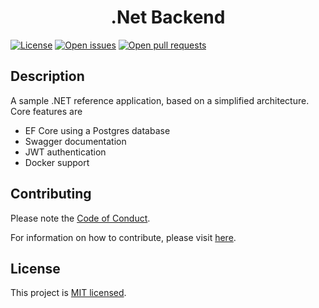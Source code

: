<h1 align="center">.Net Backend</h1>

<a href="https://github.com/matthiashermsen/dotnet-backend/blob/main/LICENSE" target="_blank"><img src="https://img.shields.io/github/license/matthiashermsen/dotnet-backend" alt="License" /></a>
<a href="https://github.com/matthiashermsen/dotnet-backend/issues" target="_blank"><img src="https://img.shields.io/github/issues/matthiashermsen/dotnet-backend" alt="Open issues" /></a>
<a href="https://github.com/matthiashermsen/dotnet-backend/pulls" target="_blank"><img src="https://img.shields.io/github/issues-pr/matthiashermsen/dotnet-backend" alt="Open pull requests" /></a>

## Description

A sample .NET reference application, based on a simplified architecture. Core features are
 
- EF Core using a Postgres database
- Swagger documentation
- JWT authentication
- Docker support

## Contributing

Please note the [Code of Conduct](https://github.com/matthiashermsen/dotnet-backend/blob/main/CODE_OF_CONDUCT.md).

For information on how to contribute, please visit [here](https://github.com/matthiashermsen/dotnet-backend/blob/main/CONTRIBUTING.md).

## License

This project is [MIT licensed](https://github.com/matthiashermsen/dotnet-backend/blob/main/LICENSE).

